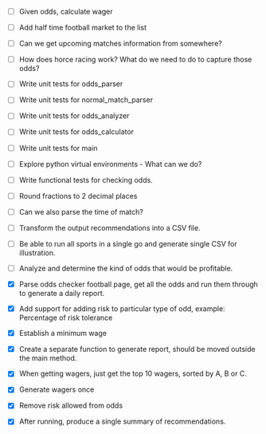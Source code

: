 - [ ] Given odds, calculate wager
- [ ] Add half time football market to the list
- [ ] Can we get upcoming matches information from somewhere?
- [ ] How does horce racing work? What do we need to do to capture those odds?
- [ ] Write unit tests for odds_parser
- [ ] Write unit tests for normal_match_parser
- [ ] Write unit tests for odds_analyzer
- [ ] Write unit tests for odds_calculator
- [ ] Write unit tests for main
- [ ] Explore python virtual environments - What can we do? 
- [ ] Write functional tests for checking odds. 
- [ ] Round fractions to 2 decimal places
- [ ] Can we also parse the time of match?
- [ ] Transform the output recommendations into a CSV file.
- [ ] Be able to run all sports in a single go and generate single CSV for illustration.
- [ ] Analyze and determine the kind of odds that would be profitable. 

- [x] Parse odds checker football page, get all the odds and run them through to generate a daily report.
- [x] Add support for adding risk to particular type of odd, example: Percentage of risk tolerance
- [x] Establish a minimum wage
- [x] Create a separate function to generate report, should be moved outside the main method.
- [x] When getting wagers, just get the top 10 wagers, sorted by A, B or C.
- [x] Generate wagers once
- [x] Remove risk allowed from odds
- [x] After running, produce a single summary of recommendations.